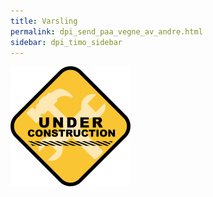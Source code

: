 ```yaml
---
title: Varsling
permalink: dpi_send_paa_vegne_av_andre.html
sidebar: dpi_timo_sidebar
---
```


![](/images/dpi/underarbeide.png)

